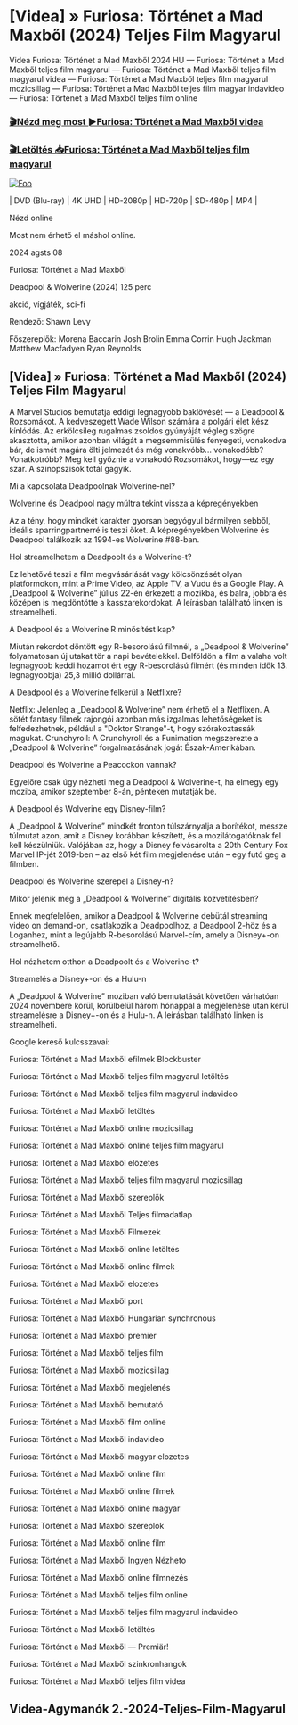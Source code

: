 <h1 tabindex="-1" class="heading-element" dir="auto">[Videa] » Furiosa: Történet a Mad Maxből (2024) Teljes Film Magyarul </h1>

Videa Furiosa: Történet a Mad Maxből 2024 HU — Furiosa: Történet a Mad Maxből teljes film magyarul — Furiosa: Történet a Mad Maxből teljes film magyarul videa — Furiosa: Történet a Mad Maxből teljes film magyarul mozicsillag — Furiosa: Történet a Mad Maxből teljes film magyar indavideo — Furiosa: Történet a Mad Maxből teljes film online

<h3><a href="https://dmov.fun/movie/786892/furiosa-a-mad-max-saga-gityub" rel="nofollow">🎬Nézd meg most ►Furiosa: Történet a Mad Maxből videa</a></h3>

<h3><a href="https://dmov.fun/movie/786892/furiosa-a-mad-max-saga-gityub" rel="nofollow">🎬Letöltés 📥Furiosa: Történet a Mad Maxből teljes film magyarul</a></h3>

<a href="https://dmov.fun/movie/786892/furiosa-a-mad-max-saga-gityub" rel="nofollow"><img src="https://camo.githubusercontent.com/917e6ed5c302499242165dcc02bdbce85c075fd21b35918eb9c0b771855261b8/68747470733a2f2f7374617469632e7769787374617469632e636f6d2f6d656469612f6232343966395f61646163386637306662336634356238383639313639366337376465313866337e6d76322e676966" alt="Foo" style="max-width: 100%;"></a>


| DVD (Blu-ray) | 4K UHD | HD-2080p | HD-720p | SD-480p | MP4 |

Nézd online

Most nem érhető el máshol online.

2024 agsts 08

Furiosa: Történet a Mad Maxből

Deadpool & Wolverine (2024) 125 perc

akció, vígjáték, sci-fi

Rendező: Shawn Levy

Főszereplők: Morena Baccarin Josh Brolin Emma Corrin Hugh Jackman Matthew Macfadyen Ryan Reynolds

## [Videa] » Furiosa: Történet a Mad Maxből (2024) Teljes Film Magyarul

A Marvel Studios bemutatja eddigi legnagyobb baklövését — a Deadpool & Rozsomákot. A kedveszegett Wade Wilson számára a polgári élet kész kínlódás. Az erkölcsileg rugalmas zsoldos gyúnyáját végleg szögre akasztotta, amikor azonban világát a megsemmisülés fenyegeti, vonakodva bár, de ismét magára ölti jelmezét és még vonakvóbb... vonakodóbb? Vonatkotróbb? Meg kell győznie a vonakodó Rozsomákot, hogy—ez egy szar. A szinopszisok totál gagyik.

Mi a kapcsolata Deadpoolnak Wolverine-nel?

Wolverine és Deadpool nagy múltra tekint vissza a képregényekben

Az a tény, hogy mindkét karakter gyorsan begyógyul bármilyen sebből, ideális sparringpartnerré is teszi őket. A képregényekben Wolverine és Deadpool találkozik az 1994-es Wolverine #88-ban.

Hol streamelhetem a Deadpoolt és a Wolverine-t?

Ez lehetővé teszi a film megvásárlását vagy kölcsönzését olyan platformokon, mint a Prime Video, az Apple TV, a Vudu és a Google Play. A „Deadpool & Wolverine” július 22-én érkezett a mozikba, és balra, jobbra és középen is megdöntötte a kasszarekordokat. A leírásban található linken is streamelheti.

A Deadpool és a Wolverine R minősítést kap?

Miután rekordot döntött egy R-besorolású filmnél, a „Deadpool & Wolverine” folyamatosan új utakat tör a napi bevételekkel. Belföldön a film a valaha volt legnagyobb keddi hozamot ért egy R-besorolású filmért (és minden idők 13. legnagyobbja) 25,3 millió dollárral.

A Deadpool és a Wolverine felkerül a Netflixre?

Netflix: Jelenleg a „Deadpool & Wolverine” nem érhető el a Netflixen. A sötét fantasy filmek rajongói azonban más izgalmas lehetőségeket is felfedezhetnek, például a "Doktor Strange"-t, hogy szórakoztassák magukat. Crunchyroll: A Crunchyroll és a Funimation megszerezte a „Deadpool & Wolverine” forgalmazásának jogát Észak-Amerikában.

Deadpool és Wolverine a Peacockon vannak?

Egyelőre csak úgy nézheti meg a Deadpool & Wolverine-t, ha elmegy egy moziba, amikor szeptember 8-án, pénteken mutatják be.

A Deadpool és Wolverine egy Disney-film?

A „Deadpool & Wolverine” mindkét fronton túlszárnyalja a borítékot, messze túlmutat azon, amit a Disney korábban készített, és a mozilátogatóknak fel kell készülniük. Valójában az, hogy a Disney felvásárolta a 20th Century Fox Marvel IP-jét 2019-ben – az első két film megjelenése után – egy futó geg a filmben.

Deadpool és Wolverine szerepel a Disney-n?

Mikor jelenik meg a „Deadpool & Wolverine” digitális közvetítésben?

Ennek megfelelően, amikor a Deadpool & Wolverine debütál streaming video on demand-on, csatlakozik a Deadpoolhoz, a Deadpool 2-höz és a Loganhez, mint a legújabb R-besorolású Marvel-cím, amely a Disney+-on streamelhető.

Hol nézhetem otthon a Deadpoolt és a Wolverine-t?

Streamelés a Disney+-on és a Hulu-n

A „Deadpool & Wolverine” moziban való bemutatását követően várhatóan 2024 novembere körül, körülbelül három hónappal a megjelenése után kerül streamelésre a Disney+-on és a Hulu-n. A leírásban található linken is streamelheti.

Google kereső kulcsszavai:

Furiosa: Történet a Mad Maxből efilmek Blockbuster

Furiosa: Történet a Mad Maxből teljes film magyarul letöltés

Furiosa: Történet a Mad Maxből teljes film magyarul indavideo

Furiosa: Történet a Mad Maxből letöltés

Furiosa: Történet a Mad Maxből online mozicsillag

Furiosa: Történet a Mad Maxből online teljes film magyarul

Furiosa: Történet a Mad Maxből előzetes

Furiosa: Történet a Mad Maxből teljes film magyarul mozicsillag

Furiosa: Történet a Mad Maxből szereplők

Furiosa: Történet a Mad Maxből Teljes filmadatlap

Furiosa: Történet a Mad Maxből Filmezek

Furiosa: Történet a Mad Maxből online letöltés

Furiosa: Történet a Mad Maxből online filmek

Furiosa: Történet a Mad Maxből elozetes

Furiosa: Történet a Mad Maxből port

Furiosa: Történet a Mad Maxből Hungarian synchronous

Furiosa: Történet a Mad Maxből premier

Furiosa: Történet a Mad Maxből teljes film

Furiosa: Történet a Mad Maxből mozicsillag

Furiosa: Történet a Mad Maxből megjelenés

Furiosa: Történet a Mad Maxből bemutató

Furiosa: Történet a Mad Maxből film online

Furiosa: Történet a Mad Maxből indavideo

Furiosa: Történet a Mad Maxből magyar elozetes

Furiosa: Történet a Mad Maxből online film

Furiosa: Történet a Mad Maxből online filmek

Furiosa: Történet a Mad Maxből online magyar

Furiosa: Történet a Mad Maxből szereplok

Furiosa: Történet a Mad Maxből online film

Furiosa: Történet a Mad Maxből Ingyen Nézheto

Furiosa: Történet a Mad Maxből online filmnézés

Furiosa: Történet a Mad Maxből teljes film online

Furiosa: Történet a Mad Maxből teljes film magyarul indavideo

Furiosa: Történet a Mad Maxből letöltés

Furiosa: Történet a Mad Maxből — Premiär!

Furiosa: Történet a Mad Maxből szinkronhangok

Furiosa: Történet a Mad Maxből teljes film videa

## Videa-Agymanók 2.-2024-Teljes-Film-Magyarul
